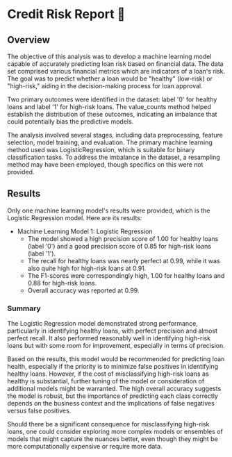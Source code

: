 
  # Credit Risk Report 📝  

  ## Overview
  The objective of this analysis was to develop a machine learning model capable of accurately predicting loan risk based on financial data. The data set comprised various financial metrics which are indicators of a loan's risk. The goal was to predict whether a loan would be "healthy" (low-risk) or "high-risk," aiding in the decision-making process for loan approval.

Two primary outcomes were identified in the dataset: label '0' for healthy loans and label '1' for high-risk loans. The value_counts method helped establish the distribution of these outcomes, indicating an imbalance that could potentially bias the predictive models.

The analysis involved several stages, including data preprocessing, feature selection, model training, and evaluation. The primary machine learning method used was LogisticRegression, which is suitable for binary classification tasks. To address the imbalance in the dataset, a resampling method may have been employed, though specifics on this were not provided.

  ## Results
  Only one machine learning model's results were provided, which is the Logistic Regression model. Here are its results:
  
  - Machine Learning Model 1: Logistic Regression
    - The model showed a high precision score of 1.00 for healthy loans (label '0') and a good precision score of 0.85 for high-risk loans (label '1').
    - The recall for healthy loans was nearly perfect at 0.99, while it was also quite high for high-risk loans at 0.91.
    - The F1-scores were correspondingly high, 1.00 for healthy loans and 0.88 for high-risk loans.
    - Overall accuracy was reported at 0.99.


### Summary 

The Logistic Regression model demonstrated strong performance, particularly in identifying healthy loans, with perfect precision and almost perfect recall. It also performed reasonably well in identifying high-risk loans but with some room for improvement, especially in terms of precision.

Based on the results, this model would be recommended for predicting loan health, especially if the priority is to minimize false positives in identifying healthy loans. However, if the cost of misclassifying high-risk loans as healthy is substantial, further tuning of the model or consideration of additional models might be warranted. The high overall accuracy suggests the model is robust, but the importance of predicting each class correctly depends on the business context and the implications of false negatives versus false positives.

Should there be a significant consequence for misclassifying high-risk loans, one could consider exploring more complex models or ensembles of models that might capture the nuances better, even though they might be more computationally expensive or require more data.